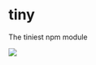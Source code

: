 # tiny
The tiniest npm module

[![](https://img.shields.io/npm/v/@cycle/core.svg)](https://github.com/congzhiwei/tiny.git)
